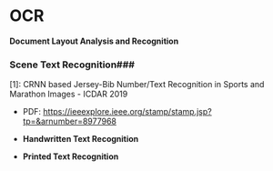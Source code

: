 # OCR

**Document Layout Analysis and Recognition**



### Scene Text Recognition###

[1]: CRNN based Jersey-Bib Number/Text Recognition in Sports and Marathon Images - ICDAR 2019
   - PDF: https://ieeexplore.ieee.org/stamp/stamp.jsp?tp=&arnumber=8977968


- **Handwritten Text Recognition**



- **Printed Text Recognition**



